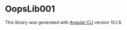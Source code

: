 # OopsLib001

This library was generated with [Angular CLI](https://github.com/angular/angular-cli) version 10.1.6.
